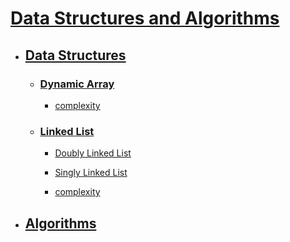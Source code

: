 # [Data Structures and Algorithms](https://github.com/amirrezarajabi/Data-Structures-Algorithms)
* ## [Data Structures](https://github.com/amirrezarajabi/Data-Structures-Algorithms/tree/master/Data-Structures)

  * ### [Dynamic Array](https://github.com/amirrezarajabi/Data-Structures-Algorithms/tree/master/Data-Structures/Dynamic-Array)

    *  [complexity](https://github.com/amirrezarajabi/Data-Structures-Algorithms/tree/master/Data-Structures/Dynamic-Array/complexity.png)

  * ### [Linked List](https://github.com/amirrezarajabi/Data-Structures-Algorithms/tree/master/Data-Structures/Linked-List)

    *   [Doubly Linked List](https://github.com/amirrezarajabi/Data-Structures-Algorithms/blob/master/Data-Structures/Linked-List/DoublyLinkedList.java)

    *   [Singly Linked List](https://github.com/amirrezarajabi/Data-Structures-Algorithms/blob/master/Data-Structures/Linked-List/SinglyLinkedList.java)

    *   [complexity](https://github.com/amirrezarajabi/Data-Structures-Algorithms/tree/master/Data-Structures/Linked-List/complexity.png)

* ## [Algorithms]()
